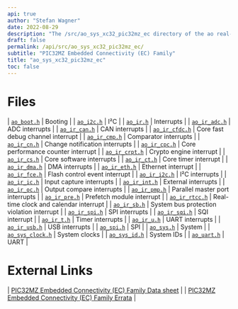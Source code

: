 ```yaml
---
api: true
author: "Stefan Wagner"
date: 2022-08-29
description: "The /src/ao_sys_xc32_pic32mz_ec directory of the ao real-time operating system."
draft: false
permalink: /api/src/ao_sys_xc32_pic32mz_ec/ 
subtitle: "PIC32MZ Embedded Connectivity (EC) Family"
title: "ao_sys_xc32_pic32mz_ec"
toc: false
---
```


# Files

| [`ao_boot.h`](ao_boot.h.md) | Booting |
| [`ao_i2c.h`](ao_i2c.h.md) | I²C |
| [`ao_ir.h`](ao_ir.h.md) | Interrupts |
| [`ao_ir_adc.h`](ao_ir_adc.h.md) | ADC interrupts |
| [`ao_ir_can.h`](ao_ir_can.h.md) | CAN interrupts |
| [`ao_ir_cfdc.h`](ao_ir_cfdc.h.md) | Core fast debug channel interrupt |
| [`ao_ir_cmp.h`](ao_ir_cmp.h.md) | Comparator interrupts |
| [`ao_ir_cn.h`](ao_ir_cn.h.md) | Change notification interrupts |
| [`ao_ir_cpc.h`](ao_ir_cpc.h.md) | Core performance counter interrupt |
| [`ao_ir_crpt.h`](ao_ir_crpt.h.md) | Crypto engine interrupt |
| [`ao_ir_cs.h`](ao_ir_cs.h.md) | Core software interrupts |
| [`ao_ir_ct.h`](ao_ir_ct.h.md) | Core timer interrupt |
| [`ao_ir_dma.h`](ao_ir_dma.h.md) | DMA interrupts |
| [`ao_ir_eth.h`](ao_ir_eth.h.md) | Ethernet interrupt |
| [`ao_ir_fce.h`](ao_ir_fce.h.md) | Flash control event interrupt |
| [`ao_ir_i2c.h`](ao_ir_i2c.h.md) | I²C interrupts |
| [`ao_ir_ic.h`](ao_ir_ic.h.md) | Input capture interrupts |
| [`ao_ir_int.h`](ao_ir_int.h.md) | External interrupts |
| [`ao_ir_oc.h`](ao_ir_oc.h.md) | Output compare interrupts |
| [`ao_ir_pmp.h`](ao_ir_pmp.h.md) | Parallel master port interrupts |
| [`ao_ir_pre.h`](ao_ir_pre.h.md) | Prefetch module interrupt |
| [`ao_ir_rtcc.h`](ao_ir_rtcc.h.md) | Real-time clock and calendar interrupt |
| [`ao_ir_sb.h`](ao_ir_sb.h.md) | System bus protection violation interrupt |
| [`ao_ir_spi.h`](ao_ir_spi.h.md) | SPI interrupts |
| [`ao_ir_sqi.h`](ao_ir_sqi.h.md) | SQI interrupt |
| [`ao_ir_t.h`](ao_ir_t.h.md) | Timer interrupts |
| [`ao_ir_u.h`](ao_ir_u.h.md) | UART interrupts |
| [`ao_ir_usb.h`](ao_ir_usb.h.md) | USB interrupts |
| [`ao_spi.h`](ao_spi.h.md) | SPI |
| [`ao_sys.h`](ao_sys.h.md) | System |
| [`ao_sys_clock.h`](ao_sys_clock.h.md) | System clocks |
| [`ao_sys_id.h`](ao_sys_id.h.md) | System IDs |
| [`ao_uart.h`](ao_uart.h.md) | UART |

# External Links

| [PIC32MZ Embedded Connectivity (EC) Family Data sheet](https://microchip.com/DS60001191) |
| [PIC32MZ Embedded Connectivity (EC) Family Errata](https://microchip.com/DS80000588) |
